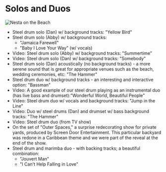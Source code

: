  
# Solos and Duos

![Nesta on the Beach](/images/index/9-sm.jpg)

* Steel drum solo (Dan) w/ background tracks: "Yellow Bird"
* Steel drum solo (Abby) w/ background tracks:
  * "Jamaica Farewell"
  * "Baby I Love Your Way" (w/ vocals)  
* Video: Steel drum solo (Abby) w/ background tracks: "Summertime"
* Video: Steel drum solo (Dan) w/ background tracks: "Somebody"
* Steel drum solo (Dan) acoustically (no background tracks) - a more serene sound that is great for appropriate venues such as the beach, wedding ceremonies, etc: "The Hammer"
* Steel drum duo w/ background tracks - an interesting and interactive option: "Bassman"
* Video: A good example of our steel drum playing as an instrumental duo (has live bass and drumset):"Wonderful World, Beautiful People"
* Video: Steel drum duo w/ vocals and background tracks: "Jump in the Line"
* Video: Duo w/ steel drums (Dan) and drumset w/ bass background tracks: "The Hammer"
* Video: Steel drum duo (from TV show) 
* On the set of "Outer Spaces," a surprise redecorating show for private yards, produced by Screen Door Entertainment. This particular backyard was redone in a Caribbean theme and we were part of the reveal at the end of the show. 
* Steel drum and marimba duo - with backing tracks; a beautiful combination:
  * "Jouvert Man"
  * "I Can't Help Falling in Love"

